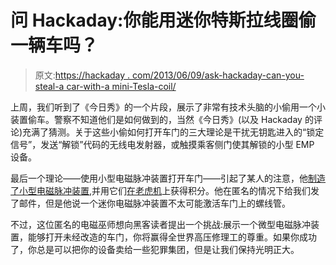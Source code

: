 # 问 Hackaday:你能用迷你特斯拉线圈偷一辆车吗？

> 原文:[https://hackaday . com/2013/06/09/ask-hackaday-can-you-steal-a car-with-a mini-Tesla-coil/](https://hackaday.com/2013/06/09/ask-hackaday-can-you-steal-a-car-with-a-mini-tesla-coil/)

上周，我们听到了《今日秀》的一个片段，展示了非常有技术头脑的小偷用一个小装置偷车。警察不知道他们是如何做到的，当然《今日秀》(以及 Hackaday 的评论)充满了猜测。关于这些小偷如何打开车门的三大理论是干扰无钥匙进入的“锁定信号”，发送“解锁”代码的无线电发射器，或触摸乘客侧门使其解锁的小型 EMP 设备。

最后一个理论——使用小型电磁脉冲装置打开车门——引起了某人的注意，他[制造了小型电磁脉冲装置](http://www.youtube.com/watch?v=E3xMB9FqlJM&feature=youtu.be),并用它们[在老虎机](http://www.youtube.com/watch?v=o9YSPoxAwg4)上获得积分。他在匿名的情况下给我们发了邮件，但是他说一个迷你电磁脉冲装置不太可能激活车门上的螺线管。

不过，这位匿名的电磁巫师想向黑客读者提出一个挑战:展示一个微型电磁脉冲装置，能够打开未经改造的车门，你将赢得全世界高压修理工的尊重。如果你成功了，你总是可以把你的设备卖给一些犯罪集团，但是让我们保持光明正大。